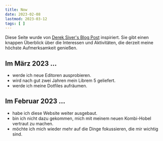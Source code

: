 ```yaml
---
title: Now
date: 2023-02-08
lastmod: 2023-03-12
tags: [ ]
---
```


Diese Seite wurde von [Derek Siver\'s Blog Post](https://sive.rs/nowff) 
inspiriert. Sie gibt einen knappen Überblick über die Interessen und 
Aktivitäten, die derzeit meine höchste Aufmerksamkeit genießen.

## Im März 2023 ...

* werde ich neue Editoren ausprobieren.
* wird nach gut zwei Jahren mein Librem 5 geliefert.
* werde ich meine Dotfiles aufräumen.

## Im Februar 2023 ...

* habe ich diese Website weiter ausgebaut.
* bin ich nicht dazu gekommen, mich mit meinem neuen Kombi-Hobel vertraut zu machen.
* möchte ich mich wieder mehr auf die Dinge fokussieren, die mir wichtig sind.
